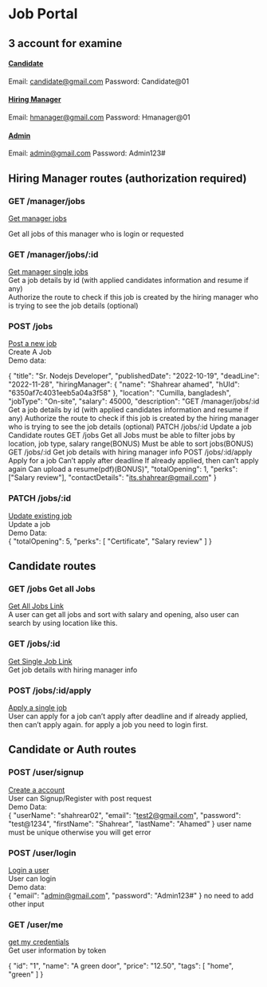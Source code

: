# Job Portal

## 3 account for examine

#### <u>Candidate </u>

Email: candidate@gmail.com
Password: Candidate@01

#### <u>Hiring Manager </u>

Email: hmanager@gmail.com
Password: Hmanager@01

#### <u>Admin</u>

Email: admin@gmail.com
Password: Admin123#

## Hiring Manager routes (authorization required)

### GET /manager/jobs

[Get manager jobs](https://shahrear-job-portal.vercel.app/api/v1/manager/jobs)<br>

Get all jobs of this manager who is login or requested

### GET /manager/jobs/:id

[Get manager single jobs](https://shahrear-job-portal.vercel.app/api/v1/manager/jobs/6352633dd834d44b80169b27)<br>
Get a job details by id (with applied candidates information and resume if any) <br>
Authorize the route to check if this job is created by the hiring manager who is trying to see the job details (optional)

### POST /jobs

[Post a new job](https://shahrear-job-portal.vercel.app/api/v1/jobs)<br>
Create A Job <br>
Demo data: <br>

{
"title": "Sr. Nodejs Developer",
"publishedDate": "2022-10-19",
"deadLine": "2022-11-28",
"hiringManager": {
"name": "Shahrear ahamed",
"hUId": "6350af7c4031eeb5a04a3f58"
},
"location": "Cumilla, bangladesh",
"jobType": "On-site",
"salary": 45000,
"description": "GET /manager/jobs/:id Get a job details by id (with applied candidates information and resume if any) Authorize the route to check if this job is created by the hiring manager who is trying to see the job details (optional) PATCH /jobs/:id Update a job Candidate routes GET /jobs Get all Jobs must be able to filter jobs by location, job type, salary range(BONUS) Must be able to sort jobs(BONUS) GET /jobs/:id Get job details with hiring manager info POST /jobs/:id/apply Apply for a job Can’t apply after deadline If already applied, then can’t apply again Can upload a resume(pdf)(BONUS)",
"totalOpening": 1,
"perks": ["Salary review"],
"contactDetails": "its.shahrear@gmail.com"
}

### PATCH /jobs/:id

[Update existing job](https://shahrear-job-portal.vercel.app/api/v1/jobs/6350bd17f57481d23581db94)<br>
Update a job <br>
Demo Data: <br>
{
"totalOpening": 5,
"perks": [
"Certificate",
"Salary review"
]
}

## Candidate routes

### GET /jobs Get all Jobs

[Get All Jobs Link](https://shahrear-job-portal.vercel.app/api/v1/jobs)<br>
A user can get all jobs and sort with salary and opening, also user can search by using location like this.

### GET /jobs/:id

[Get Single Job Link](https://shahrear-job-portal.vercel.app/api/v1/jobs/6352633dd834d44b80169b27)<br>
Get job details with hiring manager info

### POST /jobs/:id/apply

[Apply a single job](https://shahrear-job-portal.vercel.app/api/v1/jobs/6352633dd834d44b80169b27/apply)<br>
User can apply for a job can’t apply after deadline and if already applied, then can’t apply again. for apply a job you need to login first.

## Candidate or Auth routes

### POST /user/signup

[Create a account](https://shahrear-job-portal.vercel.app/api/v1/user/signup)<br>
User can Signup/Register with post request <br>
Demo Data: <br>
{
"userName": "shahrear02",
"email": "test2@gmail.com",
"password": "test@1234",
"firstName": "Shahrear",
"lastName": "Ahamed"
}
user name must be unique otherwise you will get error

### POST /user/login

[Login a user](https://shahrear-job-portal.vercel.app/api/v1/user/login)<br>
User can login <br>
Demo data: <br>
{
"email": "admin@gmail.com",
"password": "Admin123#"
}
no need to add other input

### GET /user/me

[get my credentials](https://shahrear-job-portal.vercel.app/api/v1/user/me)<br>
Get user information by token

{
"id": "1",
"name": "A green door",
"price": "12.50",
"tags": [ "home", "green" ]
}
